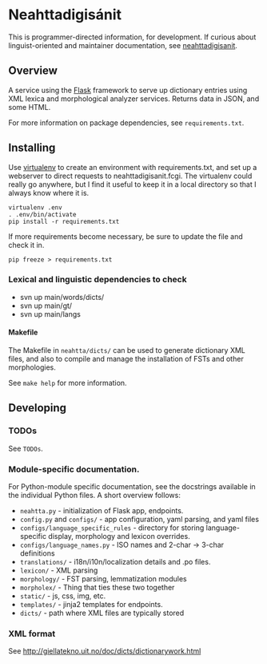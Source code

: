 Neahttadigisánit
================

This is programmer-directed information, for development. If curious about
linguist-oriented and maintainer documentation, see
[neahttadigisanit][nds_doc].

  [nds_doc]: http://giellatekno.uit.no/doc/dicts/neahttadigisanit.html

## Overview

A service using the [Flask][1] framework to serve up dictionary entries
using XML lexica and morphological analyzer services. Returns data in
JSON, and some HTML.

 [1]: http://flask.pocoo.org/

For more information on package dependencies, see `requirements.txt`.

## Installing

Use [virtualenv][venv] to create an environment with requirements.txt, and set up a
webserver to direct requests to neahttadigisanit.fcgi. The virtualenv could
really go anywhere, but I find it useful to keep it in a local directory so
that I always know where it is.

    virtualenv .env
    . .env/bin/activate
    pip install -r requirements.txt

If more requirements become necessary, be sure to update the file and check it
in.

    pip freeze > requirements.txt

 [venv]: http://www.virtualenv.org/

### Lexical and linguistic dependencies to check

 * svn up main/words/dicts/
 * svn up main/gt/
 * svn up main/langs

#### Makefile

The Makefile in `neahtta/dicts/` can be used to generate dictionary XML files,
and also to compile and manage the installation of FSTs and other morphologies.

See `make help` for more information.

## Developing

### TODOs

See `TODOs`.

### Module-specific documentation.

For Python-module specific documentation, see the docstrings available in the
individual Python files. A short overview follows:

 * `neahtta.py` - initialization of Flask app, endpoints.
 * `config.py` and `configs/` - app configuration, yaml parsing, and yaml files
 * `configs/language_specific_rules` - directory for storing language-specific
   display, morphology and lexicon overrides.
 * `configs/language_names.py` - ISO names and 2-char -> 3-char definitions
 * `translations/` - i18n/i10n/localization details and .po files.
 * `lexicon/` - XML parsing
 * `morphology/` - FST parsing, lemmatization modules
 * `morpholex/` - Thing that ties these two together
 * `static/` - js, css, img, etc.
 * `templates/` - jinja2 templates for endpoints.
 * `dicts/` - path where XML files are typically stored

### XML format

See http://giellatekno.uit.no/doc/dicts/dictionarywork.html


<!---  
vim: set ts=4 sw=4 tw=0 syntax=markdown : -->
